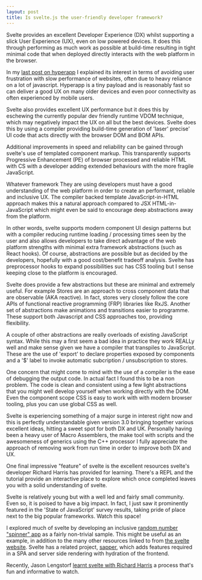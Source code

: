 ```yaml
---
layout: post
title: Is svelte.js the user-friendly developer framework?
---
```


<div class="message">
Svelte provides an excellent Developer Experience (DX) whilst supporting a slick User Experience (UX), even on low powered devices. It does this through performing as much work as possible at build-time resulting in tight minimal code that when deployed directly interacts with the web platform in the browser.
</div>

In my [last post on hyperapp](/2019/08/04/hyperapp-micro-framework/) I explained its interest in terms of avoiding user frustration with slow performance of websites, often due to heavy reliance on a lot of javascript. Hyperapp is a tiny payload and is reasonably fast so can deliver a good UX on many older devices and even poor connectivity as often experienced by mobile users.

Svelte also provides excellent UX performance but it does this by eschewing the currently popular dev friendly runtime VDOM technique, which may negatively impact the UX on all but the best devices. Svelte does this by using a compiler providing build-time generation of 'laser' precise' UI code that acts directly with the browser DOM and BOM APIs.

Additional improvements in speed and reliability can be gained through svelte's use of templated component markup. This transparently supports Progressive Enhancement (PE) of browser processed and reliable HTML with CS with a developer adding extended behaviours with the more fragile JavaScript.

Whatever framework They are using developers must have a good understanding of the web platform in order to create an performant, reliable and inclusive UX. The compiler backed template JavaScript-in-HTML approach makes this a natural approach compared to JSX HTML-in-JavaScript which might even be said to encourage deep abstractions away from the platform.

In other words, svelte supports modern component UI design patterns but with a compiler reducing runtime loading / processing times seen by the user and also allows developers to take direct advantage of the web platform strengths with minimal extra framework abstractions (such as React hooks). Of course, abstractions are possible but as decided by the developers, hopefully with a good cost/benefit tradeoff analysis. Svelte has preprocessor hooks to expand possibilities suc has CSS tooling but I sense keeping close to the platform is encouraged.

Svelte does provide a few abstractions but these are minimal and extremely useful. For example Stores are an approach to cross component data that are observable (AKA reactive). In fact, stores very closely follow the core APIs of functional reactive programming (FRP) libraries like RxJS. Another set of abstractions make animations and transitions easier to programme. These support both Javascript and CSS approaches too, providing flexibility.

A couple of other abstractions are really overloads of existing JavaScript syntax. While this may a first seem a bad idea in practice they work REALLy well and make sense given we have a compiler that transpiles to JavaScript. These are the use of 'export' to declare properties exposed by components and a '$' label to invoke automatic subcription / unsubscription to stores.

One concern that might come to mind with the use of a compiler is the ease of debugging the output code. In actual fact I found this to be a non problem. The code is clean and consistent using a few light abstractions that you might well develop yourself when working directly with the DOM. Even the component scope CSS is easy to work with with modern browser tooling, plus you can use global CSS as well.

Svelte is experiencing something of a major surge in interest right now and this is perfectly understandable given version 3.0 bringing together various excellent ideas, hitting a sweet spot for both DX and UK. Personally having been a heavy user of Macro Assemblers, the make tool with scripts and the awesomeness of generics using the C++ processor I fully appreciate the approach of removing work from run time in order to improve both DX and UX.

One final impressive "feature" of svelte is the excellent resources svelte's developer Richard Harris has provided for learning. There's a REPL and the tutorial provide an interactive place to explore which once completed leaves you with a solid understanding of svelte.

Svelte is relatively young but with a well led and fairly small community. Even so, it is poised to have a big impact. In fact, I just saw it prominently featured in the 'State of JavaScript' survey results, taking pride of place next to the big popular frameworks. Watch this space!

I explored much of svelte by developing an inclusive [random number "spinner" app](https://github.com/SteveALee/svelte-donut-spinner) as a fairly non-trivial sample. This might be useful as an example, in addition to the many other resources linked to from [the svelte website](https://svelte.dev/). Svelte has a related project, [sapper](https://sapper.svelte.dev/), which adds features required in a SPA and server side rendering with hydration of the frontend.

Recently, Jason Lengstorf [learnt svelte with Richard Harris](https://www.learnwithjason.dev/let-s-learn-svelte) a process that's fun and informative to watch.

